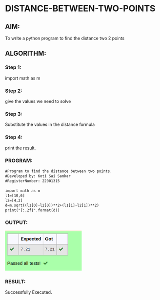 # DISTANCE-BETWEEN-TWO-POINTS

## AIM:
To write a python program to find the distance two 2 points
## ALGORITHM:
### Step 1: 
import math as m
### Step 2: 
give the values we need to solve
### Step 3: 
Substitute the values in the distance formula  
### Step 4: 
print the result.

### PROGRAM:
  ```
  #Program to find the distance between two points.
#Developed by: Koti Sai Sankar
#RegisterNumber: 22001315

import math as m
l1=[10,6]
l2=[4,2]
d=m.sqrt((l1[0]-l2[0])**2+(l1[1]-l2[1])**2)
print("{:.2f}".format(d))
  ```


### OUTPUT:
!["Output"](/Screenshot%20from%202022-12-25%2000-21-44.png)


### RESULT:
Successfully Executed.
